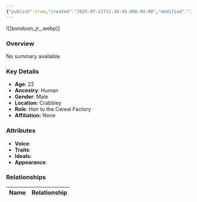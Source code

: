```yaml
---
{"publish":true,"created":"2025-07-21T11:30:44.000-04:00","modified":"2025-07-25T11:34:37.000-04:00","cssclasses":""}
---
```



![[bondoon_jr_.webp]]

### Overview
No summary available.

### Key Details
- **Age**: 22
- **Ancestry**: Human
- **Gender**: Male
- **Location**: Crabbley
- **Role**: Heir to the Cereal Factory
- **Affiliation:** None

### Attributes
- **Voice**: 
- **Traits**: 
- **Ideals:** 
- **Appearance**:

### Relationships

| Name  | Relationship |
| ----- | ------------ |
